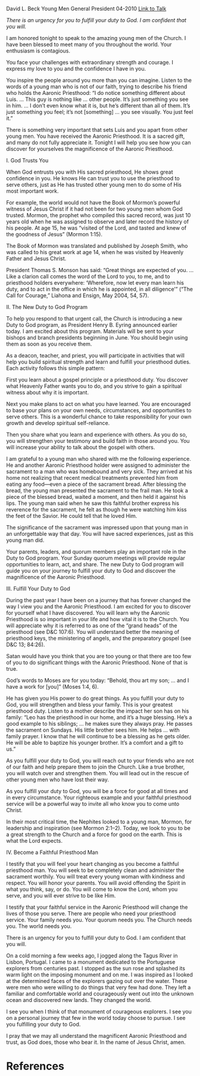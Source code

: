 David L. Beck
Young Men General President
04-2010
[Link to Talk](https://www.churchofjesuschrist.org/study/general-conference/2010/04/the-magnificent-aaronic-priesthood?lang=eng)

_There is an urgency for you to fulfill your duty to God. I am confident that you will._

I am honored tonight to speak to the amazing young men of the Church. I have been blessed to meet many of you throughout the world. Your enthusiasm is contagious.

You face your challenges with extraordinary strength and courage. I express my love to you and the confidence I have in you.

You inspire the people around you more than you can imagine. Listen to the words of a young man who is not of our faith, trying to describe his friend who holds the Aaronic Priesthood: “I do notice something different about Luis. … This guy is nothing like … other people. It’s just something you see in him. … I don’t even know what it is, but he’s different than all of them. It’s just something you feel; it’s not [something] … you see visually. You just feel it.”

There is something very important that sets Luis and you apart from other young men. You have received the Aaronic Priesthood. It is a sacred gift, and many do not fully appreciate it. Tonight I will help you see how you can discover for yourselves the magnificence of the Aaronic Priesthood.





I. God Trusts You



When God entrusts you with His sacred priesthood, He shows great confidence in you. He knows He can trust you to use the priesthood to serve others, just as He has trusted other young men to do some of His most important work.

For example, the world would not have the Book of Mormon’s powerful witness of Jesus Christ if it had not been for two young men whom God trusted. Mormon, the prophet who compiled this sacred record, was just 10 years old when he was assigned to observe and later record the history of his people. At age 15, he was “visited of the Lord, and tasted and knew of the goodness of Jesus” (Mormon 1:15).

The Book of Mormon was translated and published by Joseph Smith, who was called to his great work at age 14, when he was visited by Heavenly Father and Jesus Christ.

President Thomas S. Monson has said: “Great things are expected of you. … Like a clarion call comes the word of the Lord to you, to me, and to priesthood holders everywhere: ‘Wherefore, now let every man learn his duty, and to act in the office in which he is appointed, in all diligence’” (“The Call for Courage,” Liahona and Ensign, May 2004, 54, 57).







II. The New Duty to God Program



To help you respond to that urgent call, the Church is introducing a new Duty to God program, as President Henry B. Eyring announced earlier today. I am excited about this program. Materials will be sent to your bishops and branch presidents beginning in June. You should begin using them as soon as you receive them.

As a deacon, teacher, and priest, you will participate in activities that will help you build spiritual strength and learn and fulfill your priesthood duties. Each activity follows this simple pattern:

First you learn about a gospel principle or a priesthood duty. You discover what Heavenly Father wants you to do, and you strive to gain a spiritual witness about why it is important.

Next you make plans to act on what you have learned. You are encouraged to base your plans on your own needs, circumstances, and opportunities to serve others. This is a wonderful chance to take responsibility for your own growth and develop spiritual self-reliance.

Then you share what you learn and experience with others. As you do so, you will strengthen your testimony and build faith in those around you. You will increase your ability to talk about the gospel with others.

I am grateful to a young man who shared with me the following experience. He and another Aaronic Priesthood holder were assigned to administer the sacrament to a man who was homebound and very sick. They arrived at his home not realizing that recent medical treatments prevented him from eating any food—even a piece of the sacrament bread. After blessing the bread, the young man presented the sacrament to the frail man. He took a piece of the blessed bread, waited a moment, and then held it against his lips. The young man said when he saw this faithful brother express his reverence for the sacrament, he felt as though he were watching him kiss the feet of the Savior. He could tell that he loved Him.

The significance of the sacrament was impressed upon that young man in an unforgettable way that day. You will have sacred experiences, just as this young man did.

Your parents, leaders, and quorum members play an important role in the Duty to God program. Your Sunday quorum meetings will provide regular opportunities to learn, act, and share. The new Duty to God program will guide you on your journey to fulfill your duty to God and discover the magnificence of the Aaronic Priesthood.







III. Fulfill Your Duty to God



During the past year I have been on a journey that has forever changed the way I view you and the Aaronic Priesthood. I am excited for you to discover for yourself what I have discovered. You will learn why the Aaronic Priesthood is so important in your life and how vital it is to the Church. You will appreciate why it is referred to as one of the “grand heads” of the priesthood (see D&C 107:6). You will understand better the meaning of priesthood keys, the ministering of angels, and the preparatory gospel (see D&C 13; 84:26).

Satan would have you think that you are too young or that there are too few of you to do significant things with the Aaronic Priesthood. None of that is true.

God’s words to Moses are for you today: “Behold, thou art my son; … and I have a work for [you]” (Moses 1:4, 6).

He has given you His power to do great things. As you fulfill your duty to God, you will strengthen and bless your family. This is your greatest priesthood duty. Listen to a mother describe the impact her son has on his family: “Leo has the priesthood in our home, and it’s a huge blessing. He’s a good example to his siblings; … he makes sure they always pray. He passes the sacrament on Sundays. His little brother sees him. He helps … with family prayer. I know that he will continue to be a blessing as he gets older. He will be able to baptize his younger brother. It’s a comfort and a gift to us.”

As you fulfill your duty to God, you will reach out to your friends who are not of our faith and help prepare them to join the Church. Like a true brother, you will watch over and strengthen them. You will lead out in the rescue of other young men who have lost their way.

As you fulfill your duty to God, you will be a force for good at all times and in every circumstance. Your righteous example and your faithful priesthood service will be a powerful way to invite all who know you to come unto Christ.

In their most critical time, the Nephites looked to a young man, Mormon, for leadership and inspiration (see Mormon 2:1–2). Today, we look to you to be a great strength to the Church and a force for good on the earth. This is what the Lord expects.









IV. Become a Faithful Priesthood Man



I testify that you will feel your heart changing as you become a faithful priesthood man. You will seek to be completely clean and administer the sacrament worthily. You will treat every young woman with kindness and respect. You will honor your parents. You will avoid offending the Spirit in what you think, say, or do. You will come to know the Lord, whom you serve, and you will ever strive to be like Him.

I testify that your faithful service in the Aaronic Priesthood will change the lives of those you serve. There are people who need your priesthood service. Your family needs you. Your quorum needs you. The Church needs you. The world needs you.

There is an urgency for you to fulfill your duty to God. I am confident that you will.

On a cold morning a few weeks ago, I jogged along the Tagus River in Lisbon, Portugal. I came to a monument dedicated to the Portuguese explorers from centuries past. I stopped as the sun rose and splashed its warm light on the imposing monument and on me. I was inspired as I looked at the determined faces of the explorers gazing out over the water. These were men who were willing to do things that very few had done. They left a familiar and comfortable world and courageously went out into the unknown ocean and discovered new lands. They changed the world.

I see you when I think of that monument of courageous explorers. I see you on a personal journey that few in the world today choose to pursue. I see you fulfilling your duty to God.

I pray that we may all understand the magnificent Aaronic Priesthood and trust, as God does, those who bear it. In the name of Jesus Christ, amen.

# References
